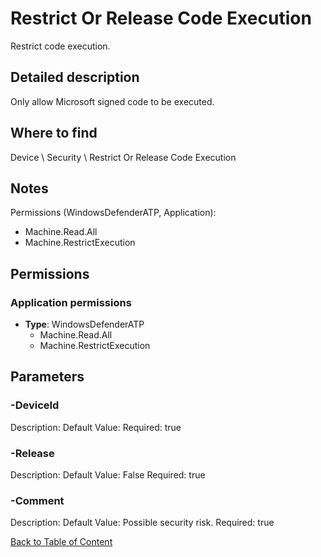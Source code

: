 # Restrict Or Release Code Execution

Restrict code execution.

## Detailed description
Only allow Microsoft signed code to be executed.

## Where to find
Device \ Security \ Restrict Or Release Code Execution

## Notes
Permissions (WindowsDefenderATP, Application):
- Machine.Read.All
- Machine.RestrictExecution

## Permissions
### Application permissions
- **Type**: WindowsDefenderATP
  - Machine.Read.All
  - Machine.RestrictExecution


## Parameters
### -DeviceId
Description: 
Default Value: 
Required: true

### -Release
Description: 
Default Value: False
Required: true

### -Comment
Description: 
Default Value: Possible security risk.
Required: true


[Back to Table of Content](../../../README.md)

